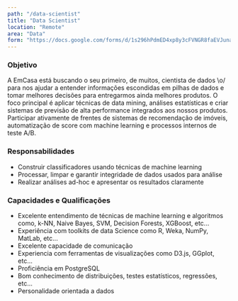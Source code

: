 ```yaml
---
path: "/data-scientist"
title: "Data Scientist"
location: "Remote"
area: "Data"
form: "https://docs.google.com/forms/d/1s296hPdmED4xp8y3cFVNGR8faEVJunaQWRpJwoDAaAc"
---
```


### Objetivo
A EmCasa está buscando o seu primeiro, de muitos, cientista de dados \o/ para nos ajudar a entender informações escondidas em pilhas de dados e tomar melhores decisões para entregarmos ainda melhores produtos. O foco principal é aplicar técnicas de data mining, análises estatísticas e criar sistemas de previsão de alta performance integrados aos nossos produtos. Participar ativamente de frentes de sistemas de recomendação de imóveis, automatização de score com machine learning e processos internos de teste A/B.

### Responsabilidades
* Construir classificadores usando técnicas de machine learning
* Processar, limpar e garantir integridade de dados usados para análise
* Realizar análises ad-hoc e apresentar os resultados claramente

### Capacidades e Qualificações
* Excelente entendimento de técnicas de machine learning e algoritmos como, k-NN, Naive Bayes, SVM, Decision Forests, XGBoost, etc...
* Experiência com toolkits de data Science como R, Weka, NumPy, MatLab, etc...
* Excelente capacidade de comunicação
* Experiencia com ferramentas de visualizações como D3.js, GGplot, etc...
* Proficiência em PostgreSQL
* Bom conhecimento de distribuições, testes estatísticos, regressões, etc...
* Personalidade orientada a dados